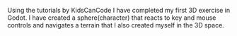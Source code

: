 
Using the tutorials by KidsCanCode I have completed my first 3D exercise in Godot. I have created a sphere(character) that reacts to key and mouse controls and navigates a terrain that I also created myself in the 3D space. 
